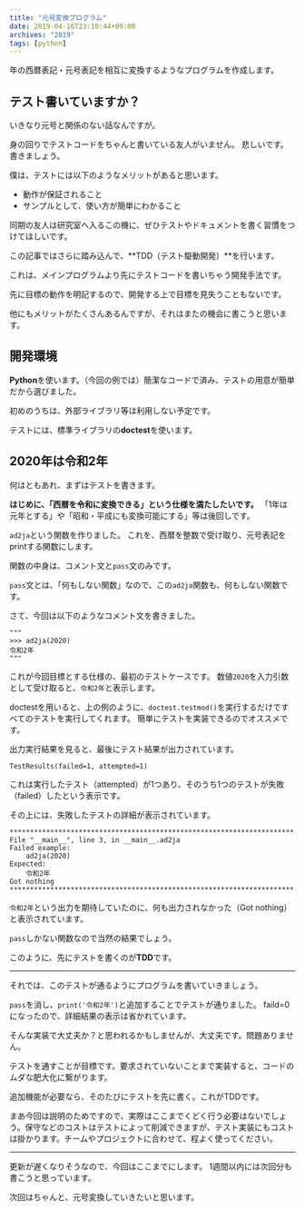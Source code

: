 ```yaml
---
title: "元号変換プログラム"
date: 2019-04-16T23:10:44+09:00
archives: "2019"
tags: [python]
---
```

年の西暦表記・元号表記を相互に変換するようなプログラムを作成します。
## テスト書いていますか？
いきなり元号と関係のない話なんですが。

身の回りでテストコードをちゃんと書いている友人がいません。
悲しいです。書きましょう。

僕は、テストには以下のようなメリットがあると思います。

* 動作が保証されること
* サンプルとして、使い方が簡単にわかること

同期の友人は研究室へ入るこの機に、ぜひテストやドキュメントを書く習慣をつけてほしいです。

この記事ではさらに踏み込んで、**TDD（テスト駆動開発）**を行います。

これは、メインプログラムより先にテストコードを書いちゃう開発手法です。

先に目標の動作を明記するので、開発する上で目標を見失うこともないです。

他にもメリットがたくさんあるんですが、それはまたの機会に書こうと思います。

## 開発環境
**Python**を使います。（今回の例では）簡潔なコードで済み、テストの用意が簡単だから選びました。

初めのうちは、外部ライブラリ等は利用しない予定です。

テストには、標準ライブラリの**doctest**を使います。

## 2020年は令和2年
何はともあれ、まずはテストを書きます。

**はじめに、「西暦を令和に変換できる」という仕様を満たしたいです。**
「1年は元年とする」や「昭和・平成にも変換可能にする」等は後回しです。

<script src="https://gist.github.com/Hee-San/9a9ddc82851182e2d2f712e0d4429d6a/627b1e9ebe4d50f2f64223171b8150cf2f64a50a.js"></script>

``ad2ja``という関数を作りました。
これを、西暦を整数で受け取り、元号表記をprintする関数にします。

関数の中身は、コメント文と``pass``文のみです。

``pass``文とは、「何もしない関数」なので、この``ad2ja``関数も、何もしない関数です。


さて、今回は以下のようなコメント文を書きました。

```
"""
>>> ad2ja(2020)
令和2年
"""
```

これが今回目標とする仕様の、最初のテストケースです。
数値``2020``を入力引数として受け取ると、``令和2年``と表示します。

doctestを用いると、上の例のように、``doctest.testmod()``を実行するだけですべてのテストを実行してくれます。
簡単にテストを実装できるのでオススメです。


出力実行結果を見ると、最後にテスト結果が出力されています。
```
TestResults(failed=1, attempted=1)
```
これは実行したテスト（attempted）が1つあり、そのうち1つのテストが失敗（failed）したという表示です。

その上には、失敗したテストの詳細が表示されています。

```
**********************************************************************
File "__main__", line 3, in __main__.ad2ja
Failed example:
    ad2ja(2020)
Expected:
    令和2年
Got nothing
**********************************************************************
```
``令和2年``という出力を期待していたのに、何も出力されなかった（Got nothing）と表示されています。

``pass``しかない関数なので当然の結果でしょう。

このように、先にテストを書くのが**TDD**です。

---

それでは、このテストが通るようにプログラムを書いていきましょう。

<script src="https://gist.github.com/Hee-San/9a9ddc82851182e2d2f712e0d4429d6a.js"></script>

``pass``を消し、``print('令和2年')``と追加することでテストが通りました。
faild=0になったので、詳細結果の表示は省かれています。

そんな実装で大丈夫か？と思われるかもしませんが、大丈夫です。問題ありません。

テストを通すことが目標です。要求されていないことまで実装すると、コードのムダな肥大化に繋がります。

追加機能が必要なら、そのたびにテストを先に書く。これがTDDです。

まあ今回は説明のためですので、実際はここまでくどく行う必要はないでしょう。保守などのコストはテストによって削減できますが、テスト実装にもコストは掛かります。チームやプロジェクトに合わせて、程よく使ってください。

---

更新が遅くなりそうなので、今回はここまでにします。
1週間以内には次回分も書こうと思っています。

次回はちゃんと、元号変換していきたいと思います。

